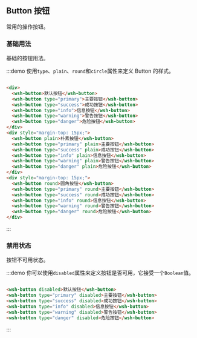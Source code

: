 <script>
  export default {
    data () {
      return {
      }
    },
    methods: {
    }
  }
</script>
## Button 按钮
常用的操作按钮。

### 基础用法
基础的按钮用法。

:::demo 使用`type`、`plain`、`round`和`circle`属性来定义 Button 的样式。
``` html

<div>
  <wsh-button>默认按钮</wsh-button>
  <wsh-button type="primary">主要按钮</wsh-button>
  <wsh-button type="success">成功按钮</wsh-button>
  <wsh-button type="info">信息按钮</wsh-button>
  <wsh-button type="warning">警告按钮</wsh-button>
  <wsh-button type="danger">危险按钮</wsh-button>
</div>
<div style="margin-top: 15px;">
  <wsh-button plain>朴素按钮</wsh-button>
  <wsh-button type="primary" plain>主要按钮</wsh-button>
  <wsh-button type="success" plain>成功按钮</wsh-button>
  <wsh-button type="info" plain>信息按钮</wsh-button>
  <wsh-button type="warning" plain>警告按钮</wsh-button>
  <wsh-button type="danger" plain>危险按钮</wsh-button>
</div>
<div style="margin-top: 15px;">
  <wsh-button round>圆角按钮</wsh-button>
  <wsh-button type="primary" round>主要按钮</wsh-button>
  <wsh-button type="success" round>成功按钮</wsh-button>
  <wsh-button type="info" round>信息按钮</wsh-button>
  <wsh-button type="warning" round>警告按钮</wsh-button>
  <wsh-button type="danger" round>危险按钮</wsh-button>
</div>
```
:::

### 禁用状态
按钮不可用状态。

:::demo 你可以使用`disabled`属性来定义按钮是否可用，它接受一个`Boolean`值。
``` html

<wsh-button disabled>默认按钮</wsh-button>
<wsh-button type="primary" disabled>主要按钮</wsh-button>
<wsh-button type="success" disabled>成功按钮</wsh-button>
<wsh-button type="info" disabled>信息按钮</wsh-button>
<wsh-button type="warning" disabled>警告按钮</wsh-button>
<wsh-button type="danger" disabled>危险按钮</wsh-button>
```
:::